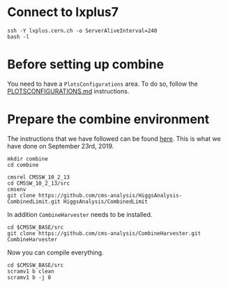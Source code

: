 # Connect to lxplus7

    ssh -Y lxplus.cern.ch -o ServerAliveInterval=240
    bash -l


# Before setting up combine

You need to have a `PlotsConfigurations` area. To do so, follow the [PLOTSCONFIGURATIONS.md](https://github.com/piedraj/instructions/blob/master/PLOTSCONFIGURATIONS.md) instructions.


# Prepare the combine environment

The instructions that we have followed can be found [here](https://github.com/nucleosynthesis/HiggsAnalysis-CombinedLimit/wiki/gettingstarted). This is what we have done on September 23rd, 2019.

    mkdir combine
    cd combine

    cmsrel CMSSW_10_2_13
    cd CMSSW_10_2_13/src
    cmsenv
    git clone https://github.com/cms-analysis/HiggsAnalysis-CombinedLimit.git HiggsAnalysis/CombinedLimit

In addition `CombineHarvester` needs to be installed.

    cd $CMSSW_BASE/src
    git clone https://github.com/cms-analysis/CombineHarvester.git CombineHarvester

Now you can compile everything.

    cd $CMSSW_BASE/src
    scramv1 b clean
    scramv1 b -j 8
